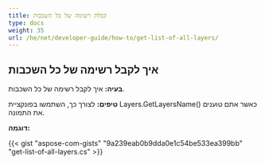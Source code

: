 ```yaml
---
title: קבלת רשימה של כל השכבות
type: docs
weight: 35
url: /he/net/developer-guide/how-to/get-list-of-all-layers/
---
```


## **איך לקבל רשימה של כל השכבות**

**בעיה:** איך לקבל רשימה של כל השכבות.

**טיפים:** לצורך כך, השתמשו בפונקציית Layers.GetLayersName() כאשר אתם טוענים את התמונה.

**דוגמה:**

{{< gist "aspose-com-gists" "9a239eab0b9dda0e1c54be533ea399bb" "get-list-of-all-layers.cs" >}}

